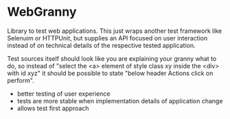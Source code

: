 # WebGranny
Library to test web applications. This just wraps another test framework like Selenuim or HTTPUnit, but supplies an API focused on user interaction instead of on technical details of the respective tested application.

Test sources itself should look like you are explaining your granny what to do, so instead of "select the &lt;a&gt; element of style class xy inside the &lt;div&gt; with id xyz" it should be possible to state "below header Actions click on perform".

- better testing of user experience
- tests are more stable when implementation details of application change
- allows test first approach